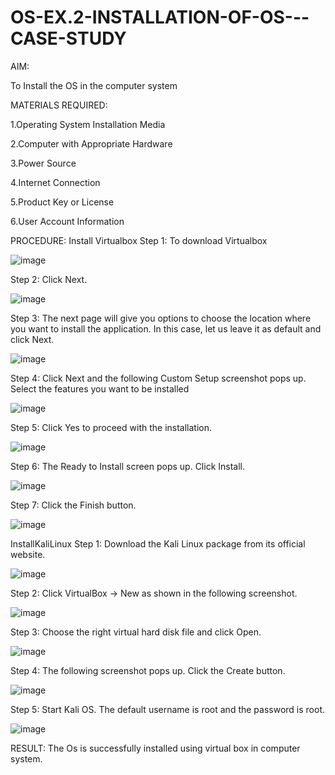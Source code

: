 # OS-EX.2-INSTALLATION-OF-OS---CASE-STUDY

AIM:

To Install the OS in the computer system

MATERIALS REQUIRED:

1.Operating System Installation Media

2.Computer with Appropriate Hardware

3.Power Source

4.Internet Connection

5.Product Key or License

6.User Account Information

PROCEDURE:
Install Virtualbox
Step 1: To download Virtualbox 


![image](https://github.com/lisianathiruselvan/OS-EX.2-INSTALLATION-OF-OS---CASE-STUDY/assets/119389971/3717cb92-eeab-492f-91dc-84a4732d7b3b)

Step 2: Click Next.


![image](https://github.com/lisianathiruselvan/OS-EX.2-INSTALLATION-OF-OS---CASE-STUDY/assets/119389971/b7b40347-ad55-4898-af18-dca022f884cc)

Step 3: The next page will give you options to choose the location where you want to install the application. In this case, let us leave it as default and click Next.

![image](https://github.com/lisianathiruselvan/OS-EX.2-INSTALLATION-OF-OS---CASE-STUDY/assets/119389971/bb6de149-10ec-4488-bcf0-44114d376f14)

Step 4: Click Next and the following Custom Setup screenshot pops up. Select the features you want to be installed

![image](https://github.com/lisianathiruselvan/OS-EX.2-INSTALLATION-OF-OS---CASE-STUDY/assets/119389971/2fedeb17-5167-48d3-a847-0da3b3f671f2)

Step 5: Click Yes to proceed with the installation. 

![image](https://github.com/lisianathiruselvan/OS-EX.2-INSTALLATION-OF-OS---CASE-STUDY/assets/119389971/6cd92a80-0803-423b-9ce6-956443500d91)


Step 6: The Ready to Install screen pops up. Click Install. 


![image](https://github.com/lisianathiruselvan/OS-EX.2-INSTALLATION-OF-OS---CASE-STUDY/assets/119389971/2a4cd29a-9ced-4485-856d-814d7e050290)


Step 7: Click the Finish button. 

![image](https://github.com/lisianathiruselvan/OS-EX.2-INSTALLATION-OF-OS---CASE-STUDY/assets/119389971/90433c38-1626-4267-8996-dd2da434e485)


InstallKaliLinux
Step 1: Download the Kali Linux package from its official website. 

![image](https://github.com/lisianathiruselvan/OS-EX.2-INSTALLATION-OF-OS---CASE-STUDY/assets/119389971/d6b88a78-73d7-4efb-a3e1-bacc743a8d7f)


Step 2: Click VirtualBox -> New as shown in the following screenshot.


![image](https://github.com/lisianathiruselvan/OS-EX.2-INSTALLATION-OF-OS---CASE-STUDY/assets/119389971/2400c1f4-5191-4ce0-86b4-121a04d8552b)


Step 3: Choose the right virtual hard disk file and click Open.


![image](https://github.com/lisianathiruselvan/OS-EX.2-INSTALLATION-OF-OS---CASE-STUDY/assets/119389971/00d59ebf-c673-44be-8a3e-9d1e2e31c1ed)


Step 4: The following screenshot pops up. Click the Create button.


![image](https://github.com/lisianathiruselvan/OS-EX.2-INSTALLATION-OF-OS---CASE-STUDY/assets/119389971/4ed9d186-8dda-493b-aa16-672abf83c8f6)


Step 5: Start Kali OS. The default username is root and the password is root.


![image](https://github.com/lisianathiruselvan/OS-EX.2-INSTALLATION-OF-OS---CASE-STUDY/assets/119389971/f10e6745-1574-4da7-bb58-ffacc7b3be7b)

RESULT:
The Os is successfully installed using virtual box in computer system.
